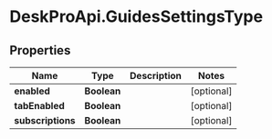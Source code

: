 # DeskProApi.GuidesSettingsType

## Properties
Name | Type | Description | Notes
------------ | ------------- | ------------- | -------------
**enabled** | **Boolean** |  | [optional] 
**tabEnabled** | **Boolean** |  | [optional] 
**subscriptions** | **Boolean** |  | [optional] 


